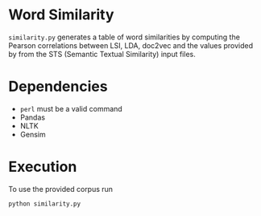 # Word Similarity

`similarity.py` generates a table of word similarities by computing the Pearson correlations between LSI, LDA, doc2vec and the values provided by from the STS (Semantic Textual Similarity) input files.  

# Dependencies
* `perl` must be a valid command
* Pandas
* NLTK
* Gensim

# Execution
To use the provided corpus run
```bash
python similarity.py
```
